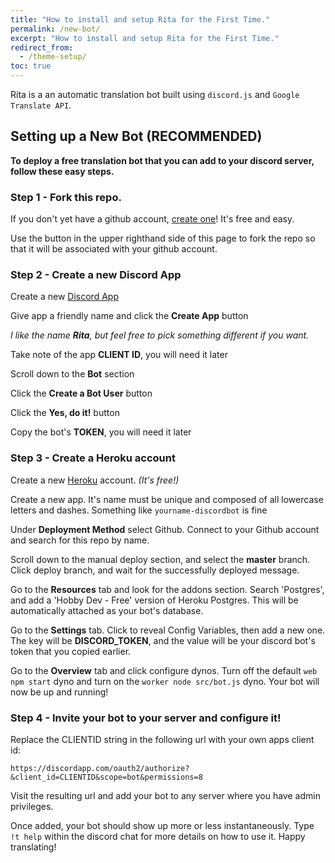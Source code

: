 ```yaml
---
title: "How to install and setup Rita for the First Time."
permalink: /new-bot/
excerpt: "How to install and setup Rita for the First Time."
redirect_from:
  - /theme-setup/
toc: true
---
```


Rita is a an automatic translation bot built using `discord.js` and `Google Translate API`.

## Setting up a New Bot (RECOMMENDED)

**To deploy a free translation bot that you can add to your discord server, follow these easy steps.**

### Step 1 - Fork this repo.

If you don't yet have a github account, [create one](https://github.com/join)! It's free and easy.

Use the button in the upper righthand side of this page to fork the repo so that it will be associated with your github account.

### Step 2 - Create a new Discord App

Create a new [Discord App](https://discordapp.com/developers/applications/me/create)

Give app a friendly name and click the **Create App** button

 *I like the name **Rita**, but feel free to pick something different if you want.*
 
Take note of the app **CLIENT ID**, you will need it later

Scroll down to the **Bot** section

Click the **Create a Bot User** button

Click the **Yes, do it!** button

Copy the bot's **TOKEN**, you will need it later


### Step 3 - Create a Heroku account

Create a new [Heroku](https://id.heroku.com/signup/login ) account. *(It's free!)*

Create a new app. It's name must be unique and composed of all lowercase letters and dashes. 
Something like `yourname-discordbot` is fine

Under **Deployment Method** select Github. Connect to your Github account and search for this repo by name.

Scroll down to the manual deploy section, and select the **master** branch. Click deploy branch, and wait for the successfully deployed message.

Go to the **Resources** tab and look for the addons section. Search 'Postgres', and add a 'Hobby Dev - Free' version of Heroku Postgres. This will be automatically attached as your bot's database.

Go to the **Settings** tab. Click to reveal Config Variables, then add a new one. The key will be **DISCORD_TOKEN**, and the value will be your discord bot's token that you copied earlier.

Go to the **Overview** tab and click configure dynos. Turn off the default `web npm start` dyno and turn on the `worker node src/bot.js` dyno. Your bot will now be up and running!

### Step 4 - Invite your bot to your server and configure it!

Replace the CLIENTID string in the following url with your own apps client id: 

```
https://discordapp.com/oauth2/authorize?&client_id=CLIENTID&scope=bot&permissions=8
```

Visit the resulting url and add your bot to any server where you have admin privileges.

Once added, your bot should show up more or less instantaneously. Type `!t help` within the discord chat for more details on how to use it. Happy translating!
